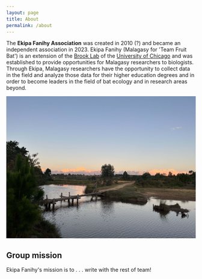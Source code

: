 ```yaml
---
layout: page
title: About
permalink: /about
---
```



The **Ekipa Fanihy Association** was created in 2010 (?) and became an independent association in 2023. Ekipa Fanihy (Malagasy for 'Team Fruit Bat') is an extension of the [Brook Lab]( https://brooklab.org/) of the [University of Chicago](https://uchicago.edu) and was established to provide opportunities for Malagasy researchers to biologists. Through Ekipa, Malagasy researchers have the opportunity to collect data in the field and analyze those data for their higher education degrees and in order to become leaders in the field of bat ecology and in research areas beyond.

<img src="/assets/river_Morarano.jpeg" alt="river" class="float-end col-md-5" />

<h2>Group mission</h2>

Ekipa Fanihy's mission is to . . . write with the rest of team!

